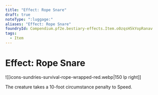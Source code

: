 ```yaml
---
title: "Effect: Rope Snare"
draft: true
noteType: ":luggage:"
aliases: "Effect: Rope Snare"
foundryId: Compendium.pf2e.bestiary-effects.Item.o0zqsH5kYopRanav
tags:
  - Item
---
```


# Effect: Rope Snare
![[icons-sundries-survival-rope-wrapped-red.webp|150 lp right]]

The creature takes a 10-foot circumstance penalty to Speed.
